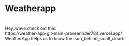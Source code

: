 <h1>Weatherapp</h1>
<h3 align="center"></h3>
<br/>
Hey,:wave:check out this:<br/>
https://weather-app-git-main-praveenrider784.vercel.app/
<br/>
WeatherApp helps us to know the :sun_behind_small_cloud:	
